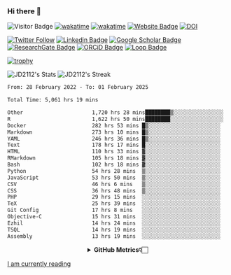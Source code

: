 ### Hi there 👋
![Visitor Badge](https://visitor-badge.laobi.icu/badge?page_id=JD2112.JD2112)
[![wakatime](https://github.com/JD2112/JD2112/actions/workflows/waka-readme.yml/badge.svg)](https://github.com/JD2112/JD2112/actions/workflows/waka-readme.yml)
[![wakatime](https://wakatime.com/badge/user/fe95275f-909a-4147-a45d-624981173898.svg)](https://wakatime.com/@fe95275f-909a-4147-a45d-624981173898)
[![Website Badge](https://img.shields.io/badge/website-informational?style=flat-square)](http://jyotirmoydas.netlify.app)
[![DOI](https://zenodo.org/badge/668165851.svg)](https://zenodo.org/doi/10.5281/zenodo.11104069)

[![Twitter Follow](https://img.shields.io/twitter/follow/jyotirmoy21?style=social)](https://twitter.com/jyotirmoy21)
[![Linkedin Badge](https://img.shields.io/badge/-jyotirmoy-blue?style=plastic&logo=Linkedin&logoColor=white&link=https://www.linkedin.com/in/dasjyotirmoy/)](https://www.linkedin.com/in/dasjyotirmoy/)
[![Google Scholar Badge](https://img.shields.io/badge/-jyotirmoy-blue?style=plastic&logo=GoogleScholar&logoColor=white&link=https://scholar.google.se/citations?user=IMBYOv8AAAAJ&hl=en)](https://scholar.google.se/citations?user=IMBYOv8AAAAJ&hl=en)
[![ResearchGate Badge](https://img.shields.io/badge/-jyotirmoy-cyan?style=plastic&logo=ResearchGate&logoColor=white&link=https://www.researchgate.net/profile/Jyotirmoy-Das-3)](https://www.researchgate.net/profile/Jyotirmoy-Das-3)
[![ORCiD Badge](https://img.shields.io/badge/-jyotirmoy-green?style=plastic&logo=orcid&logoColor=white&link=https://orcid.org/0000-0002-5649-4658)](https://orcid.org/0000-0002-5649-4658)
[![Loop Badge](https://img.shields.io/badge/-jyotirmoy-orange?style=plastic&logo=Loop&logoColor=white&link=https://loop.frontiersin.org/people/1519976/overview)](https://loop.frontiersin.org/people/1519976/overview)

[![trophy](https://github-profile-trophy.vercel.app/?username=JD2112)](https://github.com/ryo-ma/github-profile-trophy)

<!--
**JD2112/JD2112** is a ✨ _special_ ✨ repository because its `README.md` (this file) appears on your GitHub profile.

Here are some ideas to get you started:

- 🔭 I’m currently working on ...
- 🌱 I’m currently learning ...
- 👯 I’m looking to collaborate on ...
- 🤔 I’m looking for help with ...
- 💬 Ask me about ...
- 📫 How to reach me: ...
- 😄 Pronouns: ...
- ⚡ Fun fact: ...
![JD2112's Top Languages](https://github-readme-stats.vercel.app/api/top-langs/?username=JD2112&theme=vue-dark&show_icons=true&hide_border=true&layout=compact)
-->
![JD2112's Stats](https://github-readme-stats.vercel.app/api?username=JD2112&theme=vue-dark&show_icons=true&hide_border=true&count_private=true)
![JD2112's Streak](https://github-readme-streak-stats.herokuapp.com/?user=JD2112&theme=vue-dark&hide_border=true)





<!--START_SECTION:waka-->

```txt
From: 28 February 2022 - To: 01 February 2025

Total Time: 5,061 hrs 19 mins

Other                      1,720 hrs 28 mins████████▒░░░░░░░░░░░░░░░░   33.99 %
R                          1,622 hrs 50 mins████████░░░░░░░░░░░░░░░░░   32.06 %
Docker                     282 hrs 53 mins █▒░░░░░░░░░░░░░░░░░░░░░░░   05.59 %
Markdown                   273 hrs 10 mins █▒░░░░░░░░░░░░░░░░░░░░░░░   05.40 %
YAML                       246 hrs 36 mins █▒░░░░░░░░░░░░░░░░░░░░░░░   04.87 %
Text                       178 hrs 17 mins █░░░░░░░░░░░░░░░░░░░░░░░░   03.52 %
HTML                       110 hrs 33 mins ▓░░░░░░░░░░░░░░░░░░░░░░░░   02.18 %
RMarkdown                  105 hrs 18 mins ▓░░░░░░░░░░░░░░░░░░░░░░░░   02.08 %
Bash                       102 hrs 18 mins ▓░░░░░░░░░░░░░░░░░░░░░░░░   02.02 %
Python                     54 hrs 28 mins  ▒░░░░░░░░░░░░░░░░░░░░░░░░   01.08 %
JavaScript                 53 hrs 50 mins  ▒░░░░░░░░░░░░░░░░░░░░░░░░   01.06 %
CSV                        46 hrs 6 mins   ▒░░░░░░░░░░░░░░░░░░░░░░░░   00.91 %
CSS                        36 hrs 48 mins  ▒░░░░░░░░░░░░░░░░░░░░░░░░   00.73 %
PHP                        29 hrs 15 mins  ░░░░░░░░░░░░░░░░░░░░░░░░░   00.58 %
TeX                        25 hrs 39 mins  ░░░░░░░░░░░░░░░░░░░░░░░░░   00.51 %
Git Config                 17 hrs 8 mins   ░░░░░░░░░░░░░░░░░░░░░░░░░   00.34 %
Objective-C                15 hrs 31 mins  ░░░░░░░░░░░░░░░░░░░░░░░░░   00.31 %
Ezhil                      14 hrs 24 mins  ░░░░░░░░░░░░░░░░░░░░░░░░░   00.28 %
TSQL                       14 hrs 19 mins  ░░░░░░░░░░░░░░░░░░░░░░░░░   00.28 %
Assembly                   13 hrs 19 mins  ░░░░░░░░░░░░░░░░░░░░░░░░░   00.26 %
```

<!--END_SECTION:waka-->

<div align="center">
    <details>
        <summary><b>GitHub Metrics👇🏻</b></summary>
    <br>
        
[Get Details](https://metrics.lecoq.io/insights/JD2112)
    </details>
</div>

<a target="_blank" href="https://www.goodreads.com/user/show/21242415-jyotirmoy-das">I am currently reading</a>


